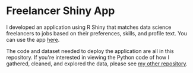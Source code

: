 # Freelancer Shiny App

I developed an application using R Shiny that matches data science freelancers to jobs based on their preferences, skills, and profile text. You can use the app [here](https://robinsones.shinyapps.io/Job_Shiny_App/). 

The code and dataset needed to deploy the application are all in this repository. If you're interested in viewing the Python code of how I gathered, cleaned, and explored the data, please see [my other repository](https://github.com/robinsones/Data-Science-Freelancers).
